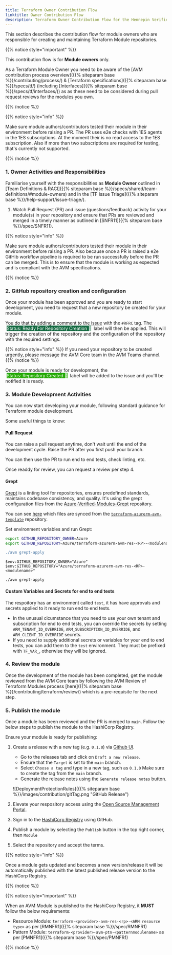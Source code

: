 ```yaml
---
title: Terraform Owner Contribution Flow
linktitle: Owner Contribution Flow
description: Terraform Owner Contribution Flow for the Hennepin Verified Modules (AVM) program
---
```


This section describes the contribution flow for module owners who are responsible for creating and maintaining Terraform Module repositories.

{{% notice style="important" %}}

This contribution flow is for **Module owners** only.

As a Terraform Module Owner you need to be aware of the [AVM contribution process overview]({{% siteparam base %}}/contributing/process/) & [Terraform specifications]({{% siteparam base %}}/specs/tf/) (including [Interfaces]({{% siteparam base %}}/specs/tf/interfaces/)) as as these need to be considered during pull request reviews for the modules you own.

{{% /notice %}}

{{% notice style="info" %}}

Make sure module authors/contributors tested their module in their environment before raising a PR. The PR uses e2e checks with 1ES agents in the 1ES subscriptions. At the moment their is no read access to the 1ES subscription. Also if more than two subscriptions are required for testing, that's currently not supported.

{{% /notice %}}

### 1. Owner Activities and Responsibilities

<!-- TODO: Add TF Issue Triage once done -->
Familiarise yourself with the responsibilities as **Module Owner** outlined in [Team Definitions & RACI]({{% siteparam base %}}/specs/shared/team-definitions/#module-owners) and in the [TF Issue Triage]({{% siteparam base %}}/help-support/issue-triage/).

1. Watch Pull Request (PR) and issue (questions/feedback) activity for your module(s) in your repository and ensure that PRs are reviewed and merged in a timely manner as outlined in [SNFR11]({{% siteparam base %}}/spec/SNFR11).

{{% notice style="info" %}}

Make sure module authors/contributors tested their module in their environment before raising a PR. Also because once a PR is raised a e2e GitHib workflow pipeline is required to be run successfully before the PR can be merged. This is to ensure that the module is working as expected and is compliant with the AVM specifications.

{{% /notice %}}

### 2. GitHub repository creation and configuration

Once your module has been approved and you are ready to start development, you need to request that a new repository be created for your module.

You do that by adding a comment to the [issue](https://github.com/Azure/Azure-Verified-Modules/issues) with the `#RFRC` tag. The &nbsp;<mark style="background-image:none;white-space: nowrap;background-color:#136A41;color:white;">Status: Ready For Repository Creation 📝</mark>&nbsp; label will then be applied. This will trigger the creation of the repository and the configuration of the repository with the required settings.

{{% notice style="info" %}}
If you need your repository to be created urgently, please message the AVM Core team in the AVM Teams channel.
{{% /notice %}}

Once your module is ready for development, the &nbsp;<mark style="background-image:none;white-space: nowrap;background-color:#27AB03;color:white;">Status: Repository Created 📄</mark>&nbsp; label will be added to the issue and you'll be notified it is ready.

### 3. Module Development Activities

You can now start developing your module, following standard guidance for Terraform module development.

Some useful things to know:

#### Pull Request

You can raise a pull request anytime, don't wait until the end of the development cycle. Raise the PR after you first push your branch.

You can then use the PR to run end to end tests, check linting, etc.

Once readdy for review, you can request a review per step 4.

#### Grept

[Grept](https://github.com/Azure/grept) is a linting tool for repositories, ensures predefined standards, maintains codebase consistency, and quality.
It's using the grept configuration files from the [Azure-Verified-Modules-Grept](https://github.com/Azure/Azure-Verified-Modules-Grept) repository.

You can see [here](https://github.com/Azure/Azure-Verified-Modules-Grept/blob/main/terraform/synced_files.grept.hcl) which files are synced from the [`terraform-azurerm-avm-template`](https://github.com/Azure/terraform-azurerm-avm-template) repository.

Set environment variables and run Grept:

```bash
export GITHUB_REPOSITORY_OWNER=Azure
export GITHUB_REPOSITORY=Azure/terraform-azurerm-avm-res-<RP>-<modulename>"

./avm grept-apply
```

```pwsh
$env:GITHUB_REPOSITORY_OWNER="Azure"
$env:GITHUB_REPOSITORY="Azure/terraform-azurerm-avm-res-<RP>-<modulename>"

./avm grept-apply
```

#### Custom Variables and Secrets for end to end tests

The respoitory has an environment called `test`, it has have approvals and secrets applied to it ready to run end to end tests.

- In the unusual cicumstance that you need to use your own tenant and subscription for end to end tests, you can override the secrets by setting `ARM_TENANT_ID_OVERRIDE`, `ARM_SUBSCRIPTION_ID_OVERRIDE`, and `ARM_CLIENT_ID_OVERRIDE` secrets.
- If you need to supply additional secrets or variables for your end to end tests, you can add them to the `test` environment. They must be prefixed with `TF_VAR_`, otherwise they will be ignored.

### 4. Review the module

Once the development of the module has been completed, get the module reviewed from the AVM Core team by following the AVM Review of Terraform Modules process [here]({{% siteparam base %}}/contributing/terraform/review/) which is a pre-requisite for the next step.

### 5. Publish the module

Once a module has been reviewed and the PR is merged to `main`. Follow the below steps to publish the module to the HashiCorp Registry.

Ensure your module is ready for publishing:

1. Create a release with a new tag (e.g. `0.1.0`) via [Github UI](https://docs.github.com/en/repositories/releasing-projects-on-github/managing-releases-in-a-repository).
    - Go to the releases tab and click on `Draft a new release`.
    - Ensure that the `Target` is set to the `main` branch.
    - Select `Choose a tag` and type in a new tag, such as `0.1.0` Make sure to create the tag from the `main` branch.
    - Generate the release notes using the `Generate release notes` button.

    ![DeploymentProtectionRules]({{% siteparam base %}}/images/contribution/gitTag.png "GitHub Release")

2. Elevate your respository access using the [Open Source Management Portal](https://aka.ms/opensource/portal).
3. Sign in to the [HashiCorp Registry](https://registry.terraform.io/) using GitHub.
4. Publish a module by selecting the `Publish` button in the top right corner, then `Module`
5. Select the repository and accept the terms.

{{% notice style="info" %}}

Once a module gets updated and becomes a new version/release it will be automatically published with the latest published release version to the HashiCorp Registry.

{{% /notice %}}

{{% notice style="important" %}}

When an AVM Module is published to the HashiCorp Registry, it **MUST** follow the below requirements:

- Resource Module: `terraform-<provider>-avm-res-<rp>-<ARM resource type>` as per [RMNFR1]({{% siteparam base %}}/spec/RMNFR1)
- Pattern Module: `terraform-<provider>-avm-ptn-<patternmodulename>` as per [PMNFR1]({{% siteparam base %}}/spec/PMNFR1)

{{% /notice %}}
